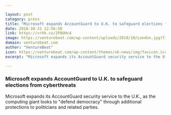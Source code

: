 ```yaml
---

layout: post
category: press
title: "Microsoft expands AccountGuard to U.K. to safeguard elections from cyberthreats"
date: 2018-10-31 12:56:50
link: https://vrhk.co/2PAUHc4
image: https://venturebeat.com/wp-content/uploads/2018/10/London.jpg?fit=2527%2C1450&strip=all
domain: venturebeat.com
author: "VentureBeat"
icon: https://venturebeat.com/wp-content/themes/vb-news/img/favicon.ico
excerpt: "Microsoft expands its AccountGuard security service to the U.K., as the computing giant looks to \"defend democracy\" through additional protections to politicians and related parties. "

---
```


### Microsoft expands AccountGuard to U.K. to safeguard elections from cyberthreats

Microsoft expands its AccountGuard security service to the U.K., as the computing giant looks to "defend democracy" through additional protections to politicians and related parties. 